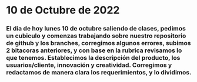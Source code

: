 # 10 de Octubre de 2022
<h3>El dia de hoy lunes 10 de octubre saliendo de clases, pedimos un cubiculo y comenzas trabajando sobre nuestro repositorio de github y los branches, corregimos algunos errores, subimos 2 bitacoras anteriores, y con base en la rubrica revisamos lo que tenemos. Establecimos la descripción del producto, los usuarios/cliente, innovación y creatividad. Corregimos y redactamos de manera clara los requerimientos, y lo dividimos.<h3>